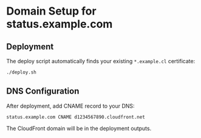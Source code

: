 # Domain Setup for status.example.com

## Deployment

The deploy script automatically finds your existing `*.example.cl` certificate:
```bash
./deploy.sh
```

## DNS Configuration

After deployment, add CNAME record to your DNS:
```
status.example.com CNAME d1234567890.cloudfront.net
```

The CloudFront domain will be in the deployment outputs.
